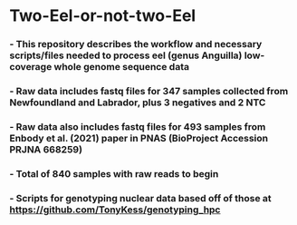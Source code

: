 # Two-Eel-or-not-two-Eel

### - This repository describes the workflow and necessary scripts/files needed to process eel (genus Anguilla) low-coverage whole genome sequence data
### - Raw data includes fastq files for 347 samples collected from Newfoundland and Labrador, plus 3 negatives and 2 NTC
### - Raw data also includes fastq files for 493 samples from Enbody et al. (2021) paper in PNAS (BioProject Accession PRJNA 668259)
### - Total of 840 samples with raw reads to begin
### - Scripts for genotyping nuclear data based off of those at https://github.com/TonyKess/genotyping_hpc 
